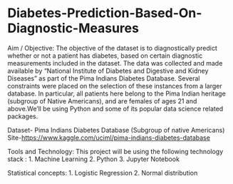 # Diabetes-Prediction-Based-On-Diagnostic-Measures
Aim / Objective:
The objective of the dataset is to diagnostically predict whether or not a patient has diabetes, based on certain diagnostic measurements included in the dataset. The data was collected and made available by “National Institute of Diabetes and Digestive and Kidney Diseases” as part of the Pima Indians Diabetes Database. Several constraints were placed on the selection of these instances from a larger database. In particular, all patients here belong to the Pima Indian heritage (subgroup of Native Americans), and are females of ages 21 and above.We’ll be using Python and some of its popular data science related packages.

Dataset- Pima Indians Diabetes Database (Subgroup of native Americans)
Site-https://www.kaggle.com/uciml/pima-indians-diabetes-database

Tools and Technology:
  This project will be using the following technology stack :
    1. Machine Learning
    2. Python
    3. Jupyter Notebook
    
Statistical concepts:
    1.	Logistic Regression
    2.	Normal distribution


